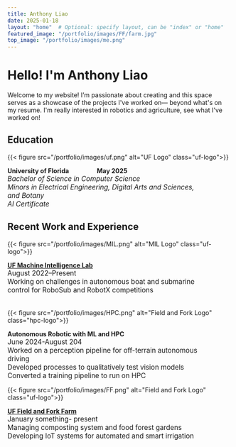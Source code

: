 ```yaml
---
title: Anthony Liao
date: 2025-01-18
layout: "home"  # Optional: specify layout, can be "index" or "home"
featured_image: "/portfolio/images/FF/farm.jpg" 
top_image: "/portfolio/images/me.png" 
---
```

# Hello! I'm Anthony Liao
Welcome to my website! I’m passionate about creating and this space serves as a showcase of the projects I've worked on— beyond what's on my resume. I'm really interested in robotics and agriculture, see what I've worked on!

## Education

{{< figure src="/portfolio/images/uf.png" alt="UF Logo" class="uf-logo">}}
<div class="bordered-text">
<b>University of Florida &nbsp;&nbsp;&nbsp;&nbsp;&nbsp;&nbsp;&nbsp;&nbsp;&nbsp;&nbsp;&nbsp;&nbsp;&nbsp;&nbsp;&nbsp;&nbsp;&nbsp;&nbsp;May 2025</b> <br>
<div style="font-size: 0.95rem;">
<i>Bachelor of Science in Computer Science<br>
Minors in Electrical Engineering, Digital Arts and Sciences,<br> and Botany
<br>AI Certificate</i> 
</div>
</div>

## Recent Work and Experience    


{{< figure src="/portfolio/images/MIL.png" alt="MIL Logo" class="uf-logo">}}
<div class="bordered-text">
<b><a href="/portfolio/projects/mil/">UF Machine Intelligence Lab</a></b> <br>
<div style="font-size: 0.95rem;">
August 2022–Present<br>
Working on challenges in autonomous boat and submarine<br>
control for RoboSub and RobotX competitions<br>
<br>
</div>
</div>

{{< figure src="/portfolio/images/HPC.png" alt="Field and Fork Logo" class="hpc-logo">}}
<div class="bordered-text">
<b>Autonomous Robotic with ML and HPC</b> <br>
<div style="font-size: 0.95rem;">
June 2024-August 204<br>
Worked on a perception pipeline for off-terrain autonomous <br>driving<br>
Developed processes to qualitatively test vision models<br>
Converted a training pipeline to run on HPC<br>
</div>
</div>

{{< figure src="/portfolio/images/FF.png" alt="Field and Fork Logo" class="uf-logo">}}
<div class="bordered-text">
<b><a href="/portfolio/projects/fieldfork/">UF Field and Fork Farm</a></b> <br>
<div style="font-size: 0.95rem;">
January something- present<br>
Managing composting system and food forest gardens<br>
Developing IoT systems for automated and smart irrigation<br>
<br>
</div>
</div>